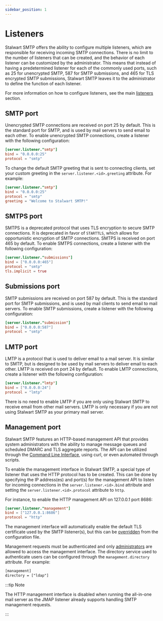 ```yaml
---
sidebar_position: 1
---
```


# Listeners

Stalwart SMTP offers the ability to configure multiple listeners, which are responsible for receiving incoming SMTP connections. There is no limit to the number of listeners that can be created, and the behavior of each listener can be customized by the administrator. This means that instead of having a predetermined listener for each of the commonly used ports, such as 25 for unencrypted SMTP, 587 for SMTP submissions, and 465 for TLS encrypted SMTP submissions, Stalwart SMTP leaves it to the administrator to define the function of each listener.

For more information on how to configure listeners, see the main [listeners](/docs/configuration/listener) section.

## SMTP port

Unencrypted SMTP connections are received on port 25 by default. This is the standard port for SMTP, and is used by mail servers to send email to each other. To enable unencrypted SMTP connections, create a listener with the following configuration:

```toml
[server.listener."smtp"]
bind = "0.0.0.0:25"
protocol = "smtp"
```

To change the default SMTP greeting that is sent to connecting clients, set your custom greeting in the `server.listener.<id>.greeting` attribute. For example:

```toml
[server.listener."smtp"]
bind = "0.0.0.0:25"
protocol = "smtp"
greeting = "Welcome to Stalwart SMTP!"
```

## SMTPS port

SMTPS is a deprecated protocol that uses TLS encryption to secure SMTP connections. It is deprecated in favor of `STARTTLS`, which allows for opportunistic encryption of SMTP connections. SMTPS is received on port 465 by default. To enable SMTPS connections, create a listener with the following configuration:

```toml
[server.listener."submissions"]
bind = ["0.0.0.0:465"]
protocol = "smtp"
tls.implicit = true
```

## Submissions port

SMTP submissions are received on port 587 by default. This is the standard port for SMTP submissions, and is used by mail clients to send email to mail servers. To enable SMTP submissions, create a listener with the following configuration:

```toml
[server.listener."submission"]
bind = ["0.0.0.0:587"]
protocol = "smtp"
```

## LMTP port

LMTP is a protocol that is used to deliver email to a mail server. It is similar to SMTP, but is designed to be used by mail servers to deliver email to each other. LMTP is received on port 24 by default. To enable LMTP connections, create a listener with the following configuration:

```toml
[server.listener."lmtp"]
bind = ["0.0.0.0:24"]
protocol = "lmtp"
```

There is no need to enable LMTP if you are only using Stalwart SMTP to receive email from other mail servers. LMTP is only necessary if you are not using Stalwart SMTP as your primary mail server.

## Management port

Stalwart SMTP features an HTTP-based management API that provides system administrators with the ability to manage message queues and scheduled DMARC and TLS aggregate reports. The API can be utilized through the [Command Line Interface](/docs/management/overview), using curl, or even automated through scripts.

To enable the management interface in Stalwart SMTP, a special type of listener that uses the HTTP protocol has to be created. This can be done by specifying the IP address(es) and port(s) for the management API to listen for incoming connections in the `server.listener.<id>.bind` attribute and setting the `server.listener.<id>.protocol` attribute to `http`.

For instance, to enable the HTTP management API on 127.0.0.1 port 8686:

```toml
[server.listener."management"]
bind = ["127.0.0.1:8686"]
protocol = "http"
```

The management interface will automatically enable the default TLS certificate used by the SMTP listener(s), but this can be [overridden](/docs/configuration/listener#overriding-defaults) from the configuration file.

Management requests must be authenticated and only [administrators](/docs/directory/users#administrators) are allowed to access the management interface. The directory service used to authenticate users can be configured through the `management.directory` attribute. For example:

```txt
[management]
directory = ["ldap"]
```

:::tip Note

The HTTP management interface is disabled when running the all-in-one mail server as the JMAP listener already supports handling SMTP management requests.

:::

